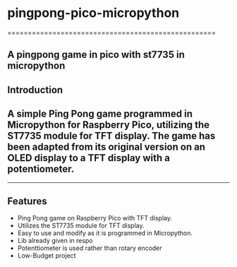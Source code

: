 # pingpong-pico-micropython
===================================================

A pingpong game in pico with st7735 in micropython
--------------------------------------------------------------------------------------
## Introduction

 ## A simple Ping Pong game programmed in Micropython for Raspberry Pico, utilizing the ST7735 module for TFT display. The game has  been adapted from its original version on an OLED display to a TFT display with a potentiometer.
--------------------------------------------------------------------
## Features

- Ping Pong game on Raspberry Pico with TFT display.
- Utilizes the ST7735 module for TFT display.
- Easy to use and modify as it is programmed in Micropython.
- Lib already given in respo
- Potenttiometer is used rather than rotary encoder
- Low-Budget project

